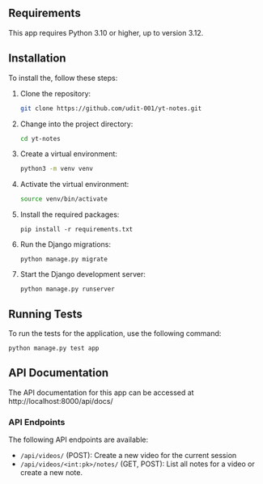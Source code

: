 ## Requirements
This app requires Python 3.10 or higher, up to version 3.12.

## Installation
To install the, follow these steps:

1. Clone the repository:
   ```bash
   git clone https://github.com/udit-001/yt-notes.git
   ```
2. Change into the project directory:
   ```bash
   cd yt-notes
   ```
3. Create a virtual environment:
   ```bash
   python3 -m venv venv
   ```
4. Activate the virtual environment:
   ```bash
   source venv/bin/activate
   ```
5. Install the required packages:
   ```
   pip install -r requirements.txt
   ```
6. Run the Django migrations:
   ```
   python manage.py migrate
   ```
7. Start the Django development server:
   ```
   python manage.py runserver
   ```


## Running Tests

To run the tests for the application, use the following command:
```
python manage.py test app
```

## API Documentation

The API documentation for this app can be accessed at http://localhost:8000/api/docs/

### API Endpoints

The following API endpoints are available:

* `/api/videos/` (POST): Create a new video for the current session
* `/api/videos/<int:pk>/notes/` (GET, POST): List all notes for a video or create a new note.
